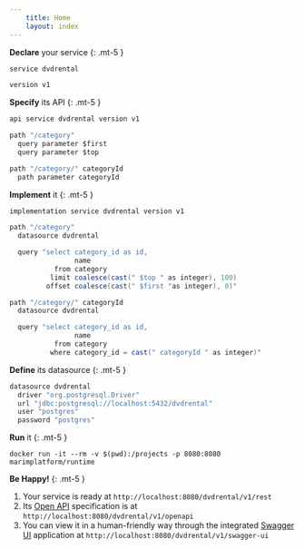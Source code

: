 ```yaml
---
    title: Home
    layout: index
---
```

**Declare** your service
{: .mt-5 }
```java
service dvdrental

version v1
```

**Specify** its API
{: .mt-5 }
```java
api service dvdrental version v1

path "/category"
  query parameter $first
  query parameter $top

path "/category/" categoryId
  path parameter categoryId	
```

**Implement** it
{: .mt-5 }
```java
implementation service dvdrental version v1

path "/category"
  datasource dvdrental

  query "select category_id as id, 
	            name 
           from category
          limit coalesce(cast(" $top " as integer), 100) 
         offset coalesce(cast(" $first "as integer), 0)"

path "/category/" categoryId
  datasource dvdrental

  query "select category_id as id, 
                name 
           from category
          where category_id = cast(" categoryId " as integer)"
```

**Define** its datasource
{: .mt-5 }
```java
datasource dvdrental
  driver "org.postgresql.Driver"
  url "jdbc:postgresql://localhost:5432/dvdrental"
  user "postgres"
  password "postgres"
```

**Run** it
{: .mt-5 }
```shell
docker run -it --rm -v $(pwd):/projects -p 8080:8080 marimplatform/runtime
```

**Be Happy!** 
{: .mt-5 }
1. Your service is ready at `http://localhost:8080/dvdrental/v1/rest`
2. Its [Open API](https://www.openapis.org/) specification is at `http://localhost:8080/dvdrental/v1/openapi`
3. You can view it in a human-friendly way through the integrated [Swagger UI](https://swagger.io/tools/swagger-ui/) application at `http://localhost:8080/dvdrental/v1/swagger-ui`